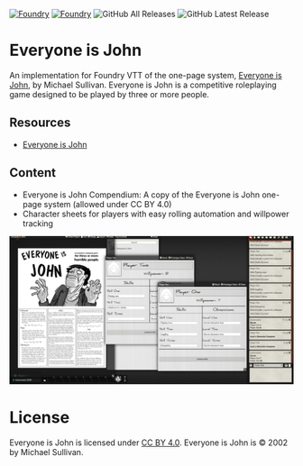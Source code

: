 [![Foundry](https://img.shields.io/badge/Foundry%40MinimumCore-0.8.0-yellow)](https://foundryvtt.com/)
[![Foundry](https://img.shields.io/badge/Foundry%40CompatibleCore-10.0.0-brightgreen)](https://foundryvtt.com/)
![GitHub All Releases](https://img.shields.io/github/downloads/sparkcity/fvtt-eij/total)
![GitHub Latest Release](https://img.shields.io/github/downloads/sparkcity/fvtt-eij/latest/total)

# Everyone is John
An implementation for Foundry VTT of the one-page system, [Everyone is John](https://overlycommonname.github.io/john.html), by Michael Sullivan. Everyone is John is a competitive roleplaying game designed to be played by three or more people.

## Resources
* [Everyone is John](https://overlycommonname.github.io/john.html)

## Content
* Everyone is John Compendium: A copy of the Everyone is John one-page system (allowed under CC BY 4.0)
* Character sheets for players with easy rolling automation and willpower tracking

![Image](https://raw.githubusercontent.com/sparkcity/fvttprojects/master/screenshots/eij.png "Everyone is John Overview")

# License
Everyone is John is licensed under [CC BY 4.0](https://creativecommons.org/licenses/by/4.0). Everyone is John is © 2002 by Michael Sullivan.